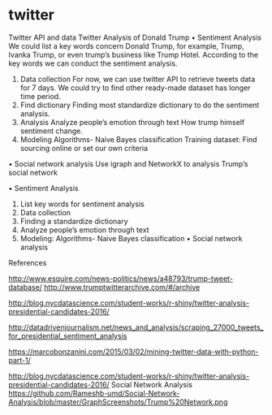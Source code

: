 # twitter
Twitter API and data
Twitter Analysis of Donald Trump
•	Sentiment Analysis
We could list a key words concern Donald Trump, for example, Trump, Ivanka Trump, or even trump’s business like Trump Hotel. According to the key words we can conduct the sentiment analysis. 
1.	Data collection
For now, we can use twitter API to retrieve tweets data for 7 days. We could try to find other ready-made dataset has longer time period. 
2.	Find dictionary
Finding most standardize dictionary to do the sentiment analysis.
3.	Analysis
Analyze people’s emotion through text
How trump himself sentiment change. 
4.	Modeling
       Algorithms- Naive Bayes classification
      Training dataset: Find sourcing online or set our own criteria 

•	Social network analysis
Use igraph and NetworkX to analysis Trump’s social network

•	Sentiment Analysis
1.	List key words for sentiment analysis 
2.	Data collection
3.	Finding a standardize dictionary
4.	Analyze people’s emotion through text
5.	Modeling: Algorithms- Naive Bayes classification
•	      Social network analysis

References

http://www.esquire.com/news-politics/news/a48793/trump-tweet-database/
http://www.trumptwitterarchive.com/#/archive

http://blog.nycdatascience.com/student-works/r-shiny/twitter-analysis-presidential-candidates-2016/

http://datadrivenjournalism.net/news_and_analysis/scraping_27000_tweets_for_presidential_sentiment_analysis

https://marcobonzanini.com/2015/03/02/mining-twitter-data-with-python-part-1/

http://blog.nycdatascience.com/student-works/r-shiny/twitter-analysis-presidential-candidates-2016/
Social Network Analysis
https://github.com/Rameshb-umd/Social-Network-Analysis/blob/master/GraphScreenshots/Trump%20Network.png
